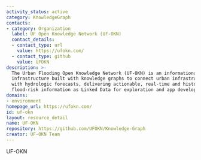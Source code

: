 ```yaml
---
activity_status: active
category: KnowledgeGraph
contacts:
- category: Organization
  label: UF Open Knowledge Network (UF-OKN)
  contact_details:
  - contact_type: url
    value: https://ufokn.com/
  - contact_type: github
    value: UFOKN
description: >-
  The Urban Flooding Open Knowledge Network (UF-OKN) is an informational
  infrastructure built with knowledge graphs to connect urban infrastructure
  with hydrologic forecasts, delivering actionable, real-time and historical
  flood-risk information as Linked Data for exploration and app development.
domains:
- environment
homepage_url: https://ufokn.com/
id: uf-okn
layout: resource_detail
name: UF-OKN
repository: https://github.com/UFOKN/Knowledge-Graph
creator: UF-OKN Team
---
```

UF-OKN
